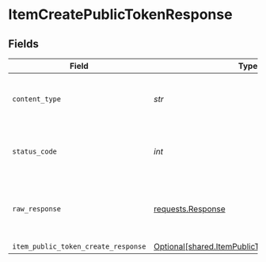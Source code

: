 # ItemCreatePublicTokenResponse


## Fields

| Field                                                                                                  | Type                                                                                                   | Required                                                                                               | Description                                                                                            |
| ------------------------------------------------------------------------------------------------------ | ------------------------------------------------------------------------------------------------------ | ------------------------------------------------------------------------------------------------------ | ------------------------------------------------------------------------------------------------------ |
| `content_type`                                                                                         | *str*                                                                                                  | :heavy_check_mark:                                                                                     | HTTP response content type for this operation                                                          |
| `status_code`                                                                                          | *int*                                                                                                  | :heavy_check_mark:                                                                                     | HTTP response status code for this operation                                                           |
| `raw_response`                                                                                         | [requests.Response](https://requests.readthedocs.io/en/latest/api/#requests.Response)                  | :heavy_check_mark:                                                                                     | Raw HTTP response; suitable for custom response parsing                                                |
| `item_public_token_create_response`                                                                    | [Optional[shared.ItemPublicTokenCreateResponse]](../../models/shared/itempublictokencreateresponse.md) | :heavy_minus_sign:                                                                                     | OK                                                                                                     |